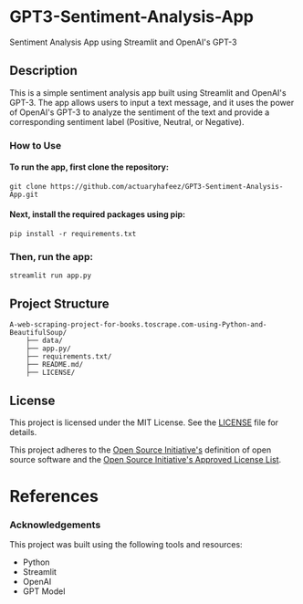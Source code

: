 # GPT3-Sentiment-Analysis-App
Sentiment Analysis App using Streamlit and OpenAI's GPT-3

## Description

This is a simple sentiment analysis app built using Streamlit and OpenAI's GPT-3. The app allows users to input a text message, and it uses the power of OpenAI's GPT-3 to analyze the sentiment of the text and provide a corresponding sentiment label (Positive, Neutral, or Negative).

### How to Use
#### To run the app, first clone the repository:
    git clone https://github.com/actuaryhafeez/GPT3-Sentiment-Analysis-App.git
#### Next, install the required packages using pip:
    pip install -r requirements.txt

    
### Then, run the app:
    streamlit run app.py



## Project Structure 

    A-web-scraping-project-for-books.toscrape.com-using-Python-and-BeautifulSoup/
        ├── data/
        ├── app.py/
        ├── requirements.txt/
        ├── README.md/
        ├── LICENSE/

## License

This project is licensed under the MIT License. See the [LICENSE](LICENSE) file for details.

This project adheres to the [Open Source Initiative's](https://opensource.org) definition of open source software and the [Open Source Initiative's Approved License List](https://opensource.org/licenses/alphabetical).


# References

### Acknowledgements
This project was built using the following tools and resources:

* Python
* Streamlit
* OpenAI
* GPT Model


